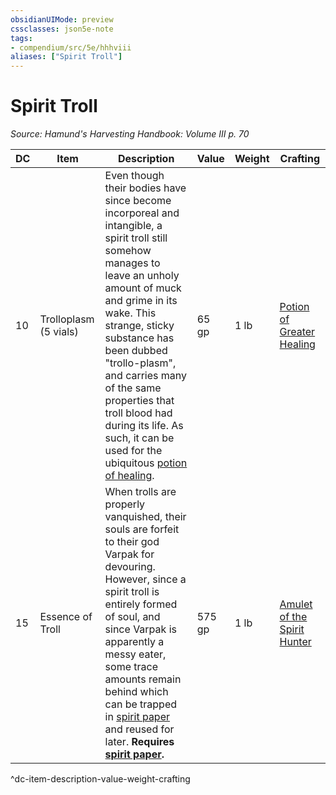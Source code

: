 ```yaml
---
obsidianUIMode: preview
cssclasses: json5e-note
tags:
- compendium/src/5e/hhhviii
aliases: ["Spirit Troll"]
---
```

# Spirit Troll
*Source: Hamund's Harvesting Handbook: Volume III p. 70* 

| DC | Item | Description | Value | Weight | Crafting |
|----|------|-------------|-------|--------|----------|
| 10 | Trolloplasm (5 vials) | Even though their bodies have since become incorporeal and intangible, a spirit troll still somehow manages to leave an unholy amount of muck and grime in its wake. This strange, sticky substance has been dubbed "trollo-plasm", and carries many of the same properties that troll blood had during its life. As such, it can be used for the ubiquitous [potion of healing](compendium/items/potion-of-healing-gv.md). | 65 gp | 1 lb | [Potion of Greater Healing](compendium/items/potion-of-greater-healing.md) |
| 15 | Essence of Troll | When trolls are properly vanquished, their souls are forfeit to their god Varpak for devouring. However, since a spirit troll is entirely formed of soul, and since Varpak is apparently a messy eater, some trace amounts remain behind which can be trapped in [spirit paper](compendium/items/spirit-paper-hhhvi.md) and reused for later. **Requires [spirit paper](compendium/items/spirit-paper-hhhvi.md).** | 575 gp | 1 lb | [Amulet of the Spirit Hunter](compendium/items/amulet-of-the-spirit-hunter-hhhviii.md) |
^dc-item-description-value-weight-crafting
